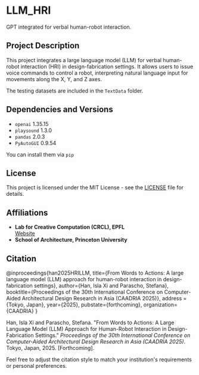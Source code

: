 # LLM_HRI
GPT integrated for verbal human-robot interaction.

## Project Description

This project integrates a large language model (LLM) for verbal human-robot interaction (HRI) in design-fabrication settings. It allows users to issue voice commands to control a robot, interpreting natural language input for movements along the X, Y, and Z axes.

The testing datasets are included in the `TextData` folder.

## Dependencies and Versions

- `openai` 1.35.15
- `playsound` 1.3.0
- `pandas` 2.0.3
- `PyAutoGUI` 0.9.54

You can install them via `pip`

## License

This project is licensed under the MIT License - see the [LICENSE](LICENSE.md) file for details.

## Affiliations

- **Lab for Creative Computation (CRCL), EPFL**  
[Website](https://www.crclcrclcrcl.org/)
- **School of Architecture, Princeton University**

## Citation

@inproceedings{han2025HRILLM,
title={From Words to Actions: A large language model (LLM) approach for human-robot interaction in design-fabrication settings},
author={Han, Isla Xi and Parascho, Stefana},
booktitle={Proceedings of the 30th International Conference on Computer-Aided Architectural Design Research in Asia (CAADRIA 2025)},
address = {Tokyo, Japan},
year={2025},
pubstate={forthcoming},
organization={CAADRIA}
}


Han, Isla Xi and Parascho, Stefana. "From Words to Actions: A Large Language Model (LLM) Approach for Human-Robot Interaction in Design-Fabrication Settings." *Proceedings of the 30th International Conference on Computer-Aided Architectural Design Research in Asia (CAADRIA 2025)*. Tokyo, Japan, 2025. [Forthcoming].

Feel free to adjust the citation style to match your institution's requirements or personal preferences.
